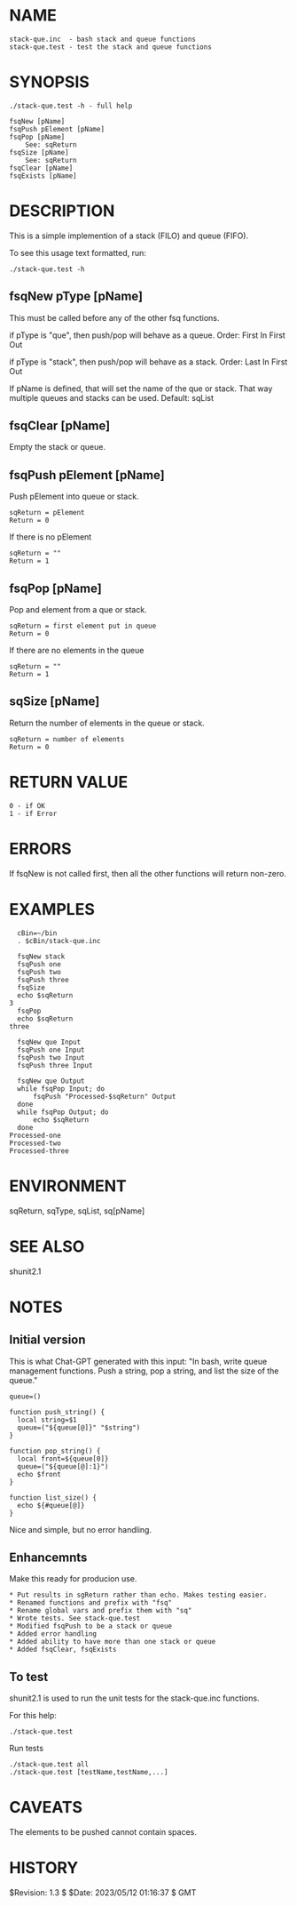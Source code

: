 # NAME

    stack-que.inc  - bash stack and queue functions
    stack-que.test - test the stack and queue functions

# SYNOPSIS

    ./stack-que.test -h - full help

    fsqNew [pName]
    fsqPush pElement [pName]
    fsqPop [pName]
        See: sqReturn
    fsqSize [pName]
        See: sqReturn
    fsqClear [pName]
    fsqExists [pName]

# DESCRIPTION

This is a simple implemention of a stack (FILO) and queue (FIFO).

To see this usage text formatted, run:

    ./stack-que.test -h

## fsqNew pType \[pName\]

This must be called before any of the other fsq functions.

if pType is "que", then push/pop will behave as a queue.
Order: First In First Out

if pType is "stack", then push/pop will behave as a stack.
Order: Last In First Out

If pName is defined, that will set the name of the que or stack.  That
way multiple queues and stacks can be used.  Default: sqList

## fsqClear \[pName\]

Empty the stack or queue.

## fsqPush pElement \[pName\]

Push pElement into queue or stack.

    sqReturn = pElement
    Return = 0

If there is no pElement

    sqReturn = ""
    Return = 1

## fsqPop \[pName\]

Pop and element from a que or stack.

    sqReturn = first element put in queue
    Return = 0

If there are no elements in the queue

    sqReturn = ""
    Return = 1

## sqSize \[pName\]

Return the number of elements in the queue or stack.

    sqReturn = number of elements
    Return = 0

# RETURN VALUE

    0 - if OK
    1 - if Error

# ERRORS

If fsqNew is not called first, then all the other functions will
return non-zero.

# EXAMPLES

      cBin=~/bin
      . $cBin/stack-que.inc

      fsqNew stack
      fsqPush one
      fsqPush two
      fsqPush three
      fsqSize
      echo $sqReturn
    3
      fsqPop
      echo $sqReturn
    three

      fsqNew que Input
      fsqPush one Input
      fsqPush two Input
      fsqPush three Input

      fsqNew que Output
      while fsqPop Input; do
          fsqPush "Processed-$sqReturn" Output
      done
      while fsqPop Output; do
          echo $sqReturn
      done
    Processed-one
    Processed-two
    Processed-three

# ENVIRONMENT

sqReturn, sqType, sqList, sq\[pName\]

# SEE ALSO

shunit2.1

# NOTES

## Initial version

This is what Chat-GPT generated with this input: "In bash, write queue
management functions. Push a string, pop a string, and list the size
of the queue."

    queue=()

    function push_string() {
      local string=$1
      queue=("${queue[@]}" "$string")
    }

    function pop_string() {
      local front=${queue[0]}
      queue=("${queue[@]:1}")
      echo $front
    }

    function list_size() {
      echo ${#queue[@]}
    }

Nice and simple, but no error handling.

## Enhancemnts

Make this ready for producion use.

    * Put results in sgReturn rather than echo. Makes testing easier.
    * Renamed functions and prefix with "fsq"
    * Rename global vars and prefix them with "sq"
    * Wrote tests. See stack-que.test
    * Modified fsqPush to be a stack or queue
    * Added error handling
    * Added ability to have more than one stack or queue
    * Added fsqClear, fsqExists

## To test

shunit2.1 is used to run the unit tests for the stack-que.inc
functions.

For this help:

    ./stack-que.test

Run tests

    ./stack-que.test all
    ./stack-que.test [testName,testName,...]

# CAVEATS

The elements to be pushed cannot contain spaces.

# HISTORY

$Revision: 1.3 $ $Date: 2023/05/12 01:16:37 $ GMT
